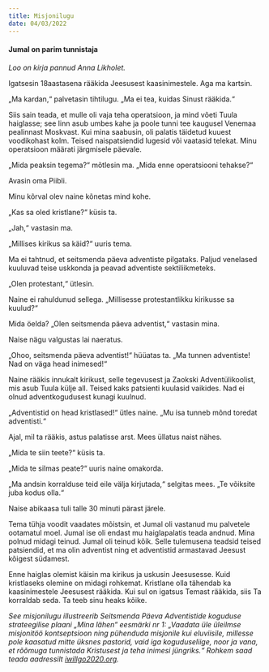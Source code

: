 ```yaml
---
title: Misjonilugu  
date: 04/03/2022  
---
```


#### Jumal on parim tunnistaja

_Loo on kirja pannud Anna Likholet._

Igatsesin 18aastasena rääkida Jeesusest kaasinimestele. Aga ma kartsin.

„Ma kardan,“ palvetasin tihtilugu. „Ma ei tea, kuidas Sinust rääkida.“

Siis sain teada, et mulle oli vaja teha operatsioon, ja mind võeti Tuula haiglasse; see linn asub umbes kahe ja poole tunni tee kaugusel Venemaa pealinnast Moskvast. Kui mina saabusin, oli palatis täidetud kuuest voodikohast kolm. Teised naispatsiendid lugesid või vaatasid telekat. Minu operatsioon määrati järgmisele päevale.

„Mida peaksin tegema?“ mõtlesin ma. „Mida enne operatsiooni tehakse?“

Avasin oma Piibli.

Minu kõrval olev naine kõnetas mind kohe.

„Kas sa oled kristlane?“ küsis ta.

„Jah,“ vastasin ma.

„Millises kirikus sa käid?“ uuris tema.

Ma ei tahtnud, et seitsmenda päeva adventiste pilgataks. Paljud venelased kuuluvad teise uskkonda ja peavad adventiste sektiliikmeteks.

„Olen protestant,“ ütlesin.

Naine ei rahuldunud sellega. „Millisesse protestantlikku kirikusse sa kuulud?“

Mida öelda? „Olen seitsmenda päeva adventist,“ vastasin mina.

Naise nägu valgustas lai naeratus.

„Ohoo, seitsmenda päeva adventist!“ hüüatas ta. „Ma tunnen adventiste! Nad on väga head inimesed!“

Naine rääkis innukalt kirikust, selle tegevusest ja Zaokski Adventülikoolist, mis asub Tuula külje all. Teised kaks patsienti kuulasid vaikides. Nad ei olnud adventkogudusest kunagi kuulnud.

„Adventistid on head kristlased!“ ütles naine. „Mu isa tunneb mõnd toredat adventisti.“

Ajal, mil ta rääkis, astus palatisse arst. Mees üllatus naist nähes.

„Mida te siin teete?“ küsis ta.

„Mida te silmas peate?“ uuris naine omakorda.

„Ma andsin korralduse teid eile välja kirjutada,“ selgitas mees. „Te võiksite juba kodus olla.“

Naise abikaasa tuli talle 30 minuti pärast järele.

Tema tühja voodit vaadates mõistsin, et Jumal oli vastanud mu palvetele ootamatul moel. Jumal ise oli endast mu haiglapalatis teada andnud. Mina polnud midagi teinud. Jumal oli teinud kõik. Selle tulemusena teadsid teised patsiendid, et ma olin adventist ning et adventistid armastavad Jeesust kõigest südamest.

Enne haiglas olemist käisin ma kirikus ja uskusin Jeesusesse. Kuid kristlaseks olemine on midagi rohkemat. Kristlane olla tähendab ka kaasinimestele Jeesusest rääkida. Kui sul on igatsus Temast rääkida, siis Ta korraldab seda. Ta teeb sinu heaks kõike.

_See misjonilugu illustreerib Seitsmenda Päeva Adventistide koguduse strateegilise plaani „Mina lähen“ eesmärki nr 1: „Vaadata üle üleilmse misjonitöö kontseptsioon ning pühenduda misjonile kui eluviisile, millesse pole kaasatud mitte üksnes pastorid, vaid iga koguduseliige, noor ja vana, et rõõmuga tunnistada Kristusest ja teha inimesi jüngriks.“ Rohkem saad teada aadressilt [iwillgo2020.org](https://iwillgo2020.org/)._
